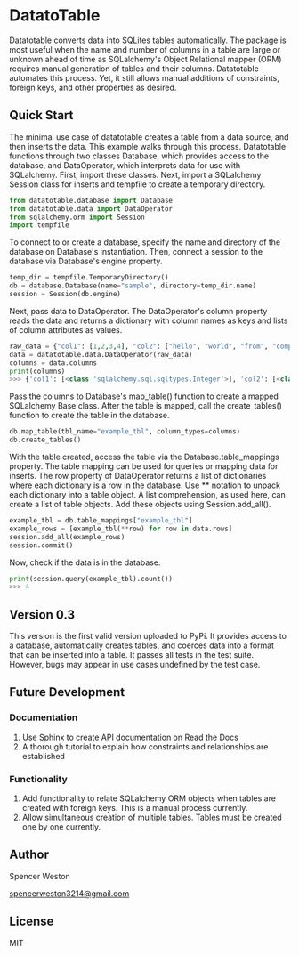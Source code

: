 # DatatoTable
Datatotable converts data into SQLites tables automatically. The package is most useful when the name and number of columns in a table  are large or unknown ahead of time as SQLalchemy's Object Relational mapper (ORM) requires manual generation of tables and their columns. Datatotable automates this process. Yet, it still allows manual additions of constraints, foreign keys, and other properties as desired. 

## Quick Start
The minimal use case of datatotable creates a table from a data source, and then inserts the data. This example walks through this process. Datatotable functions through two classes Database, which provides access to the database, and DataOperator, which interprets data for use with SQLalchemy. First, import these classes. Next, import a SQLalchemy Session class for inserts and tempfile to create a temporary directory.

```python
from datatotable.database import Database
from datatotable.data import DataOperator
from sqlalchemy.orm import Session
import tempfile
```
To connect to or create a database, specify the name and directory of the database on Database's instantiation. Then, connect a session to the database via Database's engine property.
```python
temp_dir = tempfile.TemporaryDirectory()
db = database.Database(name="sample", directory=temp_dir.name)
session = Session(db.engine)
```

Next, pass data to DataOperator. The DataOperator's column property reads the data and returns a dictionary with column names as keys and lists of column attributes as values. 
```python
raw_data = {"col1": [1,2,3,4], "col2": ["hello", "world", "from", "computer"], "col3": [10.1, 13.5, 23.2, 98.4]}
data = datatotable.data.DataOperator(raw_data)
columns = data.columns
print(columns)
>>> {'col1': [<class 'sqlalchemy.sql.sqltypes.Integer'>], 'col2': [<class 'sqlalchemy.sql.sqltypes.String'>], 'col3': [<class 'sqlalchemy.sql.sqltypes.Float'>]}
```

Pass the columns to Database's map_table() function to create a mapped SQLalchemy Base class. After the table is mapped, call the create_tables() function to create the table in the database.
```python
db.map_table(tbl_name="example_tbl", column_types=columns)
db.create_tables()
```

With the table created, access the table via the Database.table_mappings property. The table mapping can be used for queries or mapping data for inserts. The row property of DataOperator returns a list of dictionaries where each dictionary is a row in the database. Use ** notation to unpack each dictionary into a table object. A list comprehension, as used here, can create a list of table objects. Add these objects using Session.add_all().
```python
example_tbl = db.table_mappings["example_tbl"]
example_rows = [example_tbl(**row) for row in data.rows]
session.add_all(example_rows)
session.commit()
```

Now, check if the data is in the database.
```python
print(session.query(example_tbl).count())
>>> 4
```

## Version 0.3
This version is the first valid version uploaded to PyPi. It provides access to a database, automatically creates tables, and coerces data into a format that can be inserted into a table. It passes all tests in the test suite. However, bugs may appear in use cases undefined by the test case. 

## Future Development
### Documentation
1. Use Sphinx to create API documentation on Read the Docs
2. A thorough tutorial to explain how constraints and relationships are established
### Functionality
1. Add functionality to relate SQLalchemy ORM objects when tables are created with foreign keys. This is a manual process currently.
2. Allow simultaneous creation of multiple tables. Tables must be created one by one currently. 

## Author
Spencer Weston

spencerweston3214@gmail.com

## License
MIT
